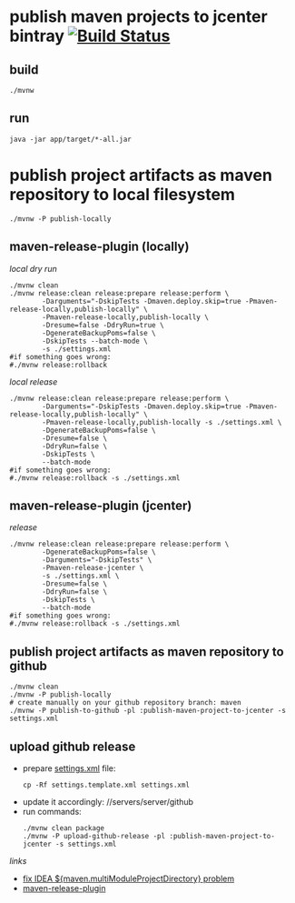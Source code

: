 # publish maven projects to jcenter bintray [![Build Status](https://travis-ci.org/daggerok/publish-maven-project-to-jcenter.svg?branch=master)](https://travis-ci.org/daggerok/publish-maven-project-to-jcenter)

## build

```shell script
./mvnw
```

## run

```shell script
java -jar app/target/*-all.jar
```

# publish project artifacts as maven repository to local filesystem

```shell script
./mvnw -P publish-locally
```

## maven-release-plugin (locally)

_local dry run_

```shell script
./mvnw clean
./mvnw release:clean release:prepare release:perform \
        -Darguments="-DskipTests -Dmaven.deploy.skip=true -Pmaven-release-locally,publish-locally" \
        -Pmaven-release-locally,publish-locally \
        -Dresume=false -DdryRun=true \
        -DgenerateBackupPoms=false \
        -DskipTests --batch-mode \
        -s ./settings.xml
#if something goes wrong:
#./mvnw release:rollback
```

_local release_

```shell script
./mvnw release:clean release:prepare release:perform \
        -Darguments="-DskipTests -Dmaven.deploy.skip=true -Pmaven-release-locally,publish-locally" \
        -Pmaven-release-locally,publish-locally -s ./settings.xml \
        -DgenerateBackupPoms=false \
        -Dresume=false \
        -DdryRun=false \
        -DskipTests \
        --batch-mode
#if something goes wrong:
#./mvnw release:rollback -s ./settings.xml
```

## maven-release-plugin (jcenter)

_release_

```shell script
./mvnw release:clean release:prepare release:perform \
        -DgenerateBackupPoms=false \
        -Darguments="-DskipTests" \
        -Pmaven-release-jcenter \
        -s ./settings.xml \
        -Dresume=false \
        -DdryRun=false \
        -DskipTests \
        --batch-mode
#if something goes wrong:
#./mvnw release:rollback -s ./settings.xml
```

<!--

```shell script
./mvnw clean
./mvnw --batch-mode -Dresume=false -DdryRun=true release:clean release:prepare -DgenerateReleasePoms=false
# if everything is great:
./mvnw --batch-mode -Dresume=false -DdryRun=true release:clean
./mvnw --batch-mode -Dresume=false release:prepare release:perform -s ./settings.xml
# if errors occurs:
#./mvnw release:rollback
```

-->

## publish project artifacts as maven repository to github

```shell script
./mvnw clean
./mvnw -P publish-locally
# create manually on your github repository branch: maven
./mvnw -P publish-to-github -pl :publish-maven-project-to-jcenter -s settings.xml
```

## upload github release

* prepare [settings.xml](settings.xml) file:
  ```shell script
  cp -Rf settings.template.xml settings.xml
  ```
* update it accordingly: //servers/server/github
* run commands:
  ```shell script
  ./mvnw clean package
  ./mvnw -P upload-github-release -pl :publish-maven-project-to-jcenter -s settings.xml
  ```

<!--

## publish project artifacts to bintray jcenter maven repository

* update [settings.xml](./settings.xml) file accordingly //servers/server/bintray-daggerok-repo
  username => bintray API key
* open https://bintray.com/daggerok/daggerok and create new package, ie: publish-maven-project-to-jcenter
* prepare / perform release
* checkout manually to created tag and/or trigger via CI job automatically project tag artifacts publishing to jcenter bintray maven repository:

_TODO: implements me..._

-->

_links_

* [fix IDEA ${maven.multiModuleProjectDirectory} problem](https://stackoverflow.com/questions/29983683/dmaven-multimoduleprojectdirectory-not-set-issue-with-maven-and-intellij)
* [maven-release-plugin](https://maven.apache.org/maven-release/maven-release-plugin/examples/update-versions.html)
